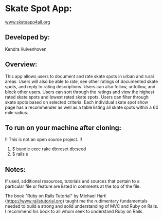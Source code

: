 # Skate Spot App:
www.skateapp4all.org

## Developed by: 
 Kendra Kuivenhoven

## Overview:
This app allows users to document and rate skate spots in urban and rural areas. Users will also be able to rate, see other ratings of documented skate spots, and reply to rating descriptions. Users can also follow,  unfollow, and block other users. Users can sort through the ratings and view the highest rated skate spots and lowest rated skate spots. Users can filter through skate spots based on selected criteria. Each individual skate spot show page has a recommender as well as a table listing all skate spots within a 60 mile radius.

## To run on your machine after cloning:
!! This is not an open source project. !!
1. $ bundle exec rake db:reset db:seed
2. $ rails s

## Notes:
If used, additional resources, tutorials and sources that pertain to a particular file or feature are listed in comments at the top of the file. 

The book "Ruby on Rails Tutorial" by Michael Hartl (https://www.railstutorial.org) taught me the rudimentary fundamentals needed to build a strong and solid understanding of MVC and Ruby on Rails. I recommend his book to all whom seek to understand Ruby on Rails.
